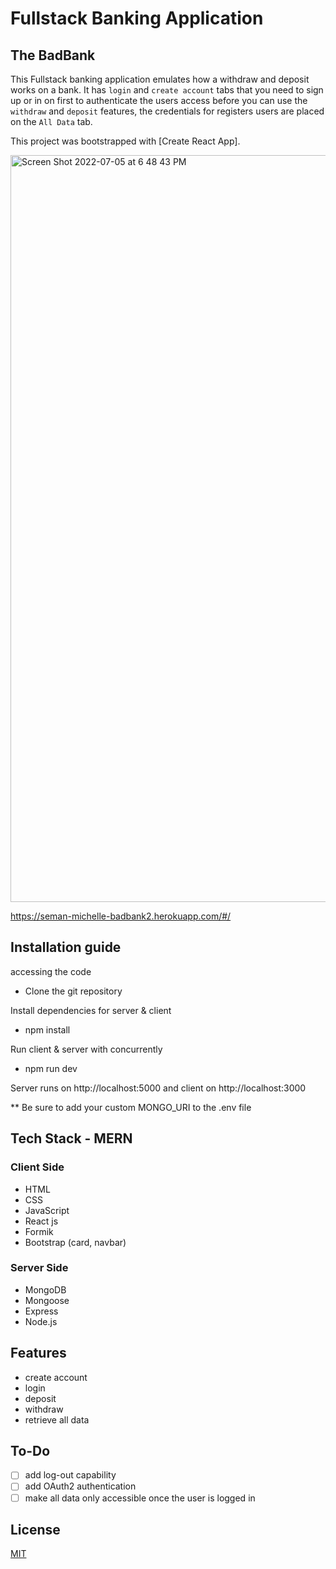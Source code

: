 # Fullstack Banking Application 

## The BadBank

This Fullstack banking application emulates how a withdraw and deposit works on a bank. It has `login` and `create account` tabs that you need to sign up or in on first to authenticate the users access before you can use the `withdraw` and `deposit` features, the credentials for registers users are placed on the `All Data` tab. 

This project was bootstrapped with [Create React App].  

<img width="1195" alt="Screen Shot 2022-07-05 at 6 48 43 PM" src="https://user-images.githubusercontent.com/89609365/177429811-a918a3b5-d149-43b5-a765-46cb0f5d9a2a.png">

https://seman-michelle-badbank2.herokuapp.com/#/

## Installation guide

accessing the code

* Clone the git repository

Install dependencies for server & client

* npm install

Run client & server with concurrently

* npm run dev

Server runs on http://localhost:5000 and client on http://localhost:3000

** Be sure to add your custom MONGO_URI to the .env file 

## Tech Stack - MERN
### Client Side
* HTML
* CSS
* JavaScript
* React js
* Formik
* Bootstrap (card, navbar)
### Server Side
* MongoDB
* Mongoose
* Express
* Node.js

## Features
* create account
* login
* deposit
* withdraw
* retrieve all data

## To-Do
- [ ] add log-out capability
- [ ] add OAuth2 authentication
- [ ] make all data only accessible once the user is logged in

## License
[MIT](https://choosealicense.com/licenses/mit/)
